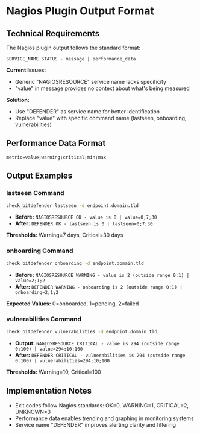 # Nagios Plugin Output Format

## Technical Requirements

The Nagios plugin output follows the standard format:
```
SERVICE_NAME STATUS - message | performance_data
```

**Current Issues:**
- Generic "NAGIOSRESOURCE" service name lacks specificity
- "value" in message provides no context about what's being measured

**Solution:**
- Use "DEFENDER" as service name for better identification
- Replace "value" with specific command name (lastseen, onboarding, vulnerabilities)

## Performance Data Format
`metric=value;warning;critical;min;max`

## Output Examples

### lastseen Command
```bash
check_bitdefender lastseen -d endpoint.domain.tld
```
- **Before:** `NAGIOSRESOURCE OK - value is 0 | value=0;7;30`
- **After:** `DEFENDER OK - lastseen is 0 | lastseen=0;7;30`

**Thresholds:** Warning=7 days, Critical=30 days

### onboarding Command
```bash
check_bitdefender onboarding -d endpoint.domain.tld
```
- **Before:** `NAGIOSRESOURCE WARNING - value is 2 (outside range 0:1) | value=2;1;2`
- **After:** `DEFENDER WARNING - onboarding is 2 (outside range 0:1) | onboarding=2;1;2`

**Expected Values:** 0=onboarded, 1=pending, 2=failed

### vulnerabilities Command
```bash
check_bitdefender vulnerabilities -d endpoint.domain.tld
```
- **Output:** `NAGIOSRESOURCE CRITICAL - value is 294 (outside range 0:100) | value=294;10;100`
- **After:** `DEFENDER CRITICAL - vulnerabilities is 294 (outside range 0:100) | vulnerabilities=294;10;100`

**Thresholds:** Warning=10, Critical=100

## Implementation Notes
- Exit codes follow Nagios standards: OK=0, WARNING=1, CRITICAL=2, UNKNOWN=3
- Performance data enables trending and graphing in monitoring systems
- Service name "DEFENDER" improves alerting clarity and filtering
